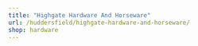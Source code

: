 ```yaml
---
title: "Highgate Hardware And Horseware"
url: /huddersfield/highgate-hardware-and-horseware/
shop: hardware
---
```

